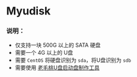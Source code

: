 # Myudisk


### 说明：
* 仅支持一块 500G 以上的 SATA 硬盘
* 需要一个 4G 以上的 U盘
* 需要 `CentOS` 将硬盘识别为 `sda`，将U盘识别为 `sdb`
* 需要使用 [老毛桃U盘启动盘制作工具](http://laomaotao.net/down/2016/1015/4932.html)
